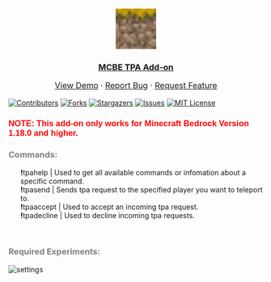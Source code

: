 <!--
This README.md template was NOT orginally created by me(ReallyFatYoshi)! This is a fork of:
https://github.com/othneildrew/Best-README-Template
-->

<!-- PROJECT LOGO -->
<br />
<p align="center">
<a href="https://github.com/ReallyFatYoshi/addon-jam">
    <img src="https://github.com/ReallyFatYoshi/addon-jam/blob/main/Behavour%20Pack/pack_icon.png?raw=true" alt="Logo" width="80" height="80">
  </a>
  <h3 align="center"><u>MCBE TPA Add-on</u></h3>

  <p align="center" style="font-size:16px;">
    <a href="https://github.com/ReallyFatYoshi/MCBE-TPA-Addon">View Demo</a>
    ·
    <a href="https://github.com/ReallyFatYoshi/MCBE-TPA-Addon/issues">Report Bug</a>
    ·
    <a href="https://github.com/ReallyFatYoshi/MCBE-TPA-Addon/issues">Request Feature</a>
  </p>
</p>

[![Contributors][contributors-shield]][contributors-url]
[![Forks][forks-shield]][forks-url]
[![Stargazers][stars-shield]][stars-url]
[![Issues][issues-shield]][issues-url]
[![MIT License][license-shield]][license-url]

<link rel="preconnect" href="https://fonts.googleapis.com">
<link rel="preconnect" href="https://fonts.gstatic.com" crossorigin>
<link href="https://fonts.googleapis.com/css2?family=Anton&family=Shippori+Antique&display=swap" rel="stylesheet">

<h3 style="color:red;font-family: 'Anton', sans-serif; font-family: 'Shippori Antique', sans-serif;"><strong>NOTE: </strong>This add-on only works for Minecraft Bedrock Version 1.18.0 and higher.</h3>
<h3 style="font-weight:bold;color:gray;">Commands:</h3>
<ul style="list-style-type:none;">
    <li>
        <strong>!</strong>tpahelp | Used to get all available commands or infomation about a specific command.
    </li>
    <li>
        <strong>!</strong>tpasend | Sends tpa request to the specified player you want to teleport to.
    </li>
    <li>
        <strong>!</strong>tpaaccept | Used to accept an incoming tpa request.
    </li>
    <li>
        <strong>!</strong>tpadecline | Used to decline incoming tpa requests.
    </li>
</ul>
<br />

<h3 style="font-weight:bold;color:gray;">Required Experiments:</h3>

![settings]

[settings]:https://cdn.discordapp.com/attachments/918191255580721162/921578502673805362/unknown.png


<!--Icons-->
[contributors-shield]: https://img.shields.io/github/contributors/ReallyFatYoshi/MCBE-TPA-Addon.svg?style=for-the-badge
[contributors-url]: https://github.com/ReallyFatYoshi/MCBE-TPA-Addon/graphs/contributors
[forks-shield]: https://img.shields.io/github/forks/ReallyFatYoshi/MCBE-TPA-Addon.svg?style=for-the-badge
[forks-url]: https://github.com/ReallyFatYoshi/MCBE-TPA-Addon/network/members
[stars-shield]: https://img.shields.io/github/stars/ReallyFatYoshi/MCBE-TPA-Addon.svg?style=for-the-badge
[stars-url]: https://github.com/ReallyFatYoshi/MCBE-TPA-Addon/stargazers
[issues-shield]: https://img.shields.io/github/issues/ReallyFatYoshi/MCBE-TPA-Addon.svg?style=for-the-badge
[issues-url]: https://github.com/ReallyFatYoshi/MCBE-TPA-Addon/issues
[license-shield]: https://img.shields.io/github/license/ReallyFatYoshi/MCBE-TPA-Addon.svg?style=for-the-badge
[license-url]: https://github.com/ReallyFatYoshi/MCBE-TPA-Addon/blob/main/LICENSE
